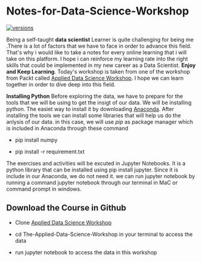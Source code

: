 # Notes-for-Data-Science-Workshop
[![versions](https://img.shields.io/pypi/pyversions/pybadges.svg)](https://www.python.org/downloads/)

Being a self-taught **data scientist** Learner is quite challenging for being me .There is a lot of factors that we have to face in order to advance this field. That's why i would like to take a notes for every online learning that i will take on this platform. I hope i can reinforce my learning rate into the right skills that could be implemented in my new career as a Data Scientist. **Enjoy and Keep Learning**. Today's workshop is taken from one of the workshop from Packt called [Applied Data Science Workshop](https://courses.packtpub.com/collections?page=3). I hope we can learn together in order to dive deep into this field. 

**Installing Python**
Before exploring the data, we have to prepare for the tools that we will be using to get the insigt of our data. We will be installing python. The easiet way to install it by downloading [Anaconda](https://www.anaconda.com/). After installing the tools we can install some libraries that will help us do the anlysis of our data. in this case, we will use *pip* as package manager which is included in Anaconda through these command
- pip install numpy
+ pip install -r requirement.txt

The exercises and activities will be excuted in Jupyter Notebooks. It is a python library that can be installed using pip install jupyter. Since it is include in our Anaconda, we do not need it. we can run jupyter notebook by running a command jupyter notebook through our terminal in MaC or command prompt in windows. 

## Download the Course in Github
- Clone [Applied Data Science Workshop](https://github.com/PacktWorkshops/The-Applied-Data-Science-Workshop)
+ cd The-Applied-Data-Science-Workshop in your terminal to access the data
- run jupyter notebook to access the data in this workshop
